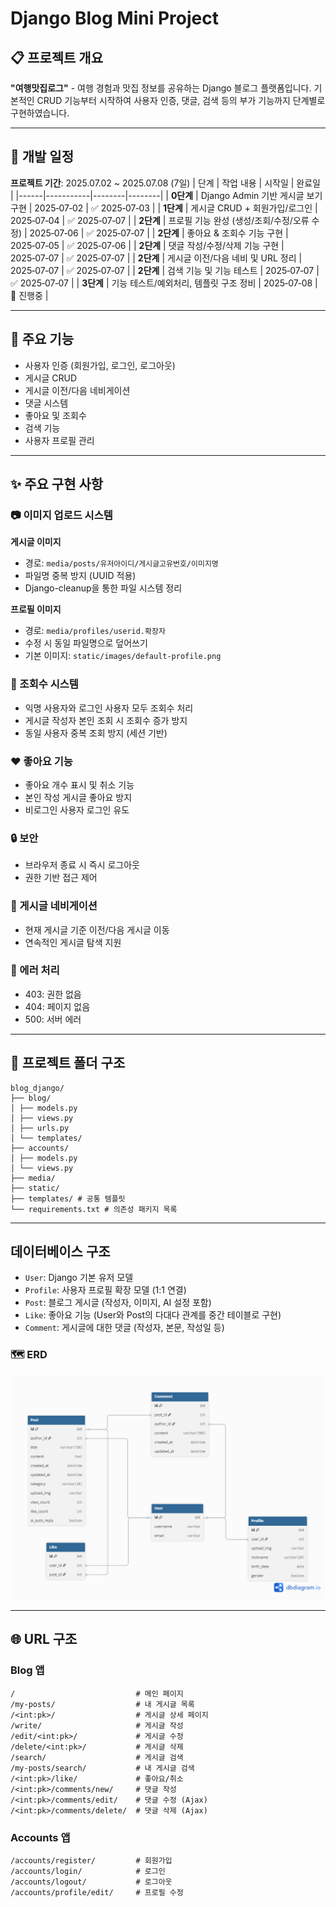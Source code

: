 # Django Blog Mini Project

## 📋 프로젝트 개요
**"여행맛집로그"** - 여행 경험과 맛집 정보를 공유하는 Django 블로그 플랫폼입니다.
기본적인 CRUD 기능부터 시작하여 사용자 인증, 댓글, 검색 등의 부가 기능까지 단계별로 구현하였습니다.

___

## 🧩 개발 일정
**프로젝트 기간**: 2025.07.02 ~ 2025.07.08 (7일)
| 단계 | 작업 내용 | 시작일 | 완료일 |
|------|-----------|--------|--------|
| **0단계** | Django Admin 기반 게시글 보기 구현 | 2025‑07‑02 | ✅ 2025‑07‑03 |
| **1단계** | 게시글 CRUD + 회원가입/로그인 | 2025‑07‑04 | ✅ 2025‑07‑07 |
| **2단계** | 프로필 기능 완성 (생성/조회/수정/오류 수정) | 2025‑07‑06 | ✅ 2025‑07‑07 |
| **2단계** | 좋아요 & 조회수 기능 구현 | 2025‑07‑05 | ✅ 2025‑07‑06 |
| **2단계** | 댓글 작성/수정/삭제 기능 구현 | 2025‑07‑07 | ✅ 2025‑07‑07 |
| **2단계** | 게시글 이전/다음 네비 및 URL 정리 | 2025‑07‑07 | ✅ 2025‑07‑07 |
| **2단계** | 검색 기능 및 기능 테스트 | 2025‑07‑07 | ✅ 2025‑07‑07 |
| **3단계** | 기능 테스트/예외처리, 템플릿 구조 정비 | 2025‑07‑08 | 🔄 진행중 |
___

## 🚀 주요 기능
- 사용자 인증 (회원가입, 로그인, 로그아웃)
- 게시글 CRUD
- 게시글 이전/다음 네비게이션
- 댓글 시스템
- 좋아요 및 조회수
- 검색 기능
- 사용자 프로필 관리

___

## ✨ 주요 구현 사항

### 📷 이미지 업로드 시스템
**게시글 이미지**
- 경로: `media/posts/유저아이디/게시글고유번호/이미지명`
- 파일명 중복 방지 (UUID 적용)
- Django-cleanup을 통한 파일 시스템 정리

**프로필 이미지**
- 경로: `media/profiles/userid.확장자`
- 수정 시 동일 파일명으로 덮어쓰기
- 기본 이미지: `static/images/default-profile.png`

### 👀 조회수 시스템
- 익명 사용자와 로그인 사용자 모두 조회수 처리
- 게시글 작성자 본인 조회 시 조회수 증가 방지
- 동일 사용자 중복 조회 방지 (세션 기반)

### ❤️ 좋아요 기능
- 좋아요 개수 표시 및 취소 기능
- 본인 작성 게시글 좋아요 방지
- 비로그인 사용자 로그인 유도

### 🔒 보안
- 브라우저 종료 시 즉시 로그아웃
- 권한 기반 접근 제어

### 📝 게시글 네비게이션
- 현재 게시글 기준 이전/다음 게시글 이동
- 연속적인 게시글 탐색 지원

### 🚨 에러 처리
- 403: 권한 없음
- 404: 페이지 없음  
- 500: 서버 에러

___

## 📂 프로젝트 폴더 구조
```
blog_django/
├── blog/
│ ├── models.py
│ ├── views.py
│ ├── urls.py
│ └── templates/ 
├── accounts/ 
│ ├── models.py
│ └── views.py 
├── media/ 
├── static/ 
├── templates/ # 공통 템플릿
└── requirements.txt # 의존성 패키지 목록
```

___

## 데이터베이스 구조
- `User`: Django 기본 유저 모델
- `Profile`: 사용자 프로필 확장 모델 (1:1 연결)
- `Post`: 블로그 게시글 (작성자, 이미지, AI 설정 포함)
- `Like`: 좋아요 기능 (User와 Post의 다대다 관계를 중간 테이블로 구현)
- `Comment`: 게시글에 대한 댓글 (작성자, 본문, 작성일 등)

### 🗺 ERD
![ERD](./docs/erd.png)

___

## 🌐 URL 구조

### Blog 앱
```
/                           # 메인 페이지
/my-posts/                  # 내 게시글 목록
/<int:pk>/                  # 게시글 상세 페이지
/write/                     # 게시글 작성
/edit/<int:pk>/             # 게시글 수정
/delete/<int:pk>/           # 게시글 삭제
/search/                    # 게시글 검색
/my-posts/search/           # 내 게시글 검색
/<int:pk>/like/             # 좋아요/취소
/<int:pk>/comments/new/     # 댓글 작성
/<int:pk>/comments/edit/    # 댓글 수정 (Ajax)
/<int:pk>/comments/delete/  # 댓글 삭제 (Ajax)
```

### Accounts 앱
```
/accounts/register/         # 회원가입
/accounts/login/            # 로그인
/accounts/logout/           # 로그아웃
/accounts/profile/edit/     # 프로필 수정
```